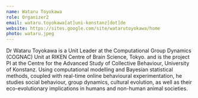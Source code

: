 ```yaml
---
name: Wataru Toyokawa
role: Organizer2
email: wataru.toyokawa[at]uni-konstanz[dot]de   
website: https://sites.google.com/site/watarutoyokawa/home
photo: wataru.jpeg
---
```


Dr Wataru Toyokawa is a Unit Leader at the Computational Group Dynamics (COGNAC) Unit at RIKEN Centre of Brain Science, Tokyo.
and is the project PI at the Centre for the Advanced Study of Collective Behaviour, University of Konstanz. Using computational modelling and Bayesian statistical methods, coupled with real-time online behavioural experimentation, he studies social behaviour, group dynamics, cultural evolution, as well as their eco-evolutionary implications in humans and non-human animal societies. 


<!--[Schedule an appointment](){: .btn .btn-outline } -->
